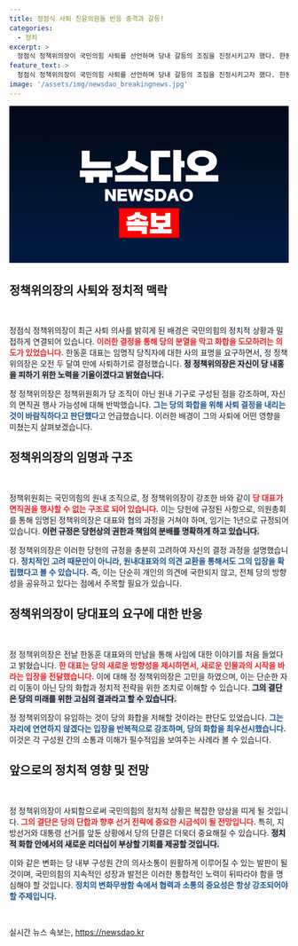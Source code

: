 ```yaml
---
title: 정점식 사퇴 친윤의원들 반응 충격과 갈등!
categories:
  - 정치
excerpt: >
  정점식 정책위의장이 국민의힘 사퇴를 선언하며 당내 갈등의 조짐을 진정시키고자 했다. 한동훈 대표의 면직 요구에 부응하였으나, 정책위의장직의 임면권에 대한 입장을 명확히 했다. ഇന്ന, 오는 지방선거와 대선의 승리를 염원하며 당 화합을 강조했다.
feature_text: >
  정점식 정책위의장이 국민의힘 사퇴를 선언하며 당내 갈등의 조짐을 진정시키고자 했다. 한동훈 대표의 면직 요구에 부응하였으나, 정책위의장직의 임면권에 대한 입장을 명확히 했다. ഇന്ന, 오는 지방선거와 대선의 승리를 염원하며 당 화합을 강조했다.
image: '/assets/img/newsdao_breakingnews.jpg'
---
```


<p><img src="/assets/img/newsdao_breakingnews.jpg" alt="flaretime 속보" /></p>

<h2 data-ke-size="size26">정책위의장의 사퇴와 정치적 맥락</h2>

<p data-ke-size="size16">&nbsp;</p>

<p>정점식 정책위의장이 최근 사퇴 의사를 밝히게 된 배경은 국민의힘의 정치적 상황과 밀접하게 연결되어 있습니다. <b><span style="color: #ee2323;">이러한 결정을 통해 당의 분열을 막고 화합을 도모하려는 의도가 있었습니다.</span></b> 한동훈 대표는 임명직 당직자에 대한 사의 표명을 요구하면서, 정 정책위의장은 오전 두 달여 만에 사퇴하기로 결정했습니다. <b><span style="background-color: #21538527;">정 정책위의장은 자신이 당 내홍을 피하기 위한 노력을 기울이겠다고 밝혔습니다.</span></b> </p>

<p>정 정책위의장은 정책위원회가 당 조직이 아닌 원내 기구로 구성된 점을 강조하며, 자신의 면직권 행사 가능성에 대해 반박했습니다. <b><span style="color: #1a5490;">그는 당의 화합을 위해 사퇴 결정을 내리는 것이 바람직하다고 판단했다</span></b>고 언급했습니다. 이러한 배경이 그의 사퇴에 어떤 영향을 미쳤는지 살펴보겠습니다.</p>

<h2 data-ke-size="size26">정책위의장의 임명과 구조</h2>

<p data-ke-size="size16">&nbsp;</p>

<p>정책위원회는 국민의힘의 원내 조직으로, 정 정책위의장이 강조한 바와 같이 <b><span style="color: #ee2323;">당 대표가 면직권을 행사할 수 없는 구조로 되어 있습니다.</span></b> 이는 당헌에 규정된 사항으로, 의원총회를 통해 임명된 정책위의장은 대표와 협의 과정을 거쳐야 하며, 임기는 1년으로 규정되어 있습니다. <b><span style="background-color: #21538527;">이런 규정은 당헌상의 권한과 책임의 분배를 명확하게 하고 있습니다.</span></b></p>

<p>정 정책위의장은 이러한 당헌의 규정을 충분히 고려하여 자신의 결정 과정을 설명했습니다. <b><span style="color: #1a5490;">정치적인 고려 때문만이 아니라, 원내대표와의 의견 교환을 통해서도 그의 입장을 확립했다고 볼 수 있습니다.</span></b> 즉, 이는 단순히 개인의 의견에 국한되지 않고, 전체 당의 방향성을 공유하고 있다는 점에서 주목할 필요가 있습니다.</p>

<h2 data-ke-size="size26">정책위의장이 당대표의 요구에 대한 반응</h2>

<p data-ke-size="size16">&nbsp;</p>

<p>정 정책위의장은 전날 한동훈 대표와의 만남을 통해 사임에 대한 이야기를 처음 들었다고 밝혔습니다. <b><span style="color: #ee2323;">한 대표는 당의 새로운 방향성을 제시하면서, 새로운 인물과의 시작을 바라는 입장을 전달했습니다.</span></b> 이에 대해 정 정책위의장은 고민을 하였으며, 이는 단순한 자리 이동이 아닌 당의 화합과 정치적 전략을 위한 조치로 이해할 수 있습니다. <b><span style="background-color: #21538527;">그의 결단은 당의 미래를 위한 고심의 결과라고 할 수 있습니다.</span></b></p>

<p>정 정책위의장이 유임하는 것이 당의 화합을 저해할 것이라는 판단도 있었습니다. <b><span style="color: #1a5490;">그는 자리에 연연하지 않겠다는 입장을 반복적으로 강조하며, 당의 화합을 최우선시했습니다.</span></b> 이것은 각 구성원 간의 소통과 이해가 필수적임을 보여주는 사례라 볼 수 있습니다.</p>

<h2 data-ke-size="size26">앞으로의 정치적 영향 및 전망</h2>

<p data-ke-size="size16">&nbsp;</p>

<p>정 정책위의장이 사퇴함으로써 국민의힘의 정치적 상황은 복잡한 양상을 띠게 될 것입니다. <b><span style="color: #ee2323;">그의 결단은 당의 단합과 향후 선거 전략에 중요한 시금석이 될 전망입니다.</span></b> 특히, 지방선거와 대통령 선거를 앞둔 상황에서 당의 단결은 더욱더 중요해질 수 있습니다. <b><span style="background-color: #21538527;">정치적 화합 안에서의 새로운 리더십이 부상할 기회를 제공할 것입니다.</span></b></p>

<p>이와 같은 변화는 당 내부 구성원 간의 의사소통이 원활하게 이루어질 수 있는 발판이 될 것이며, 국민의힘의 지속적인 성장과 발전은 이러한 통합적인 노력이 뒤따라야 함을 명심해야 할 것입니다. <b><span style="color: #1a5490;">정치의 변화무쌍함 속에서 협력과 소통의 중요성은 항상 강조되어야 할 주제입니다.</span></b></p>

<p data-ke-size="size16">&nbsp;</p>
실시간 뉴스 속보는, <a href="https://newsdao.kr" rel="dofollow">https://newsdao.kr</a>


